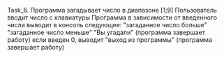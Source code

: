 Task_6. Программа загадывает число в диапазоне [1;9]
        Пользователь вводит число с клавиатуры
        Программа в зависимости от введенного числа выводит в консоль следующее:
        "загаданное число больше"
        "загаданное число меньше"
        "Вы угадали" (программа завершает работу)
        если введен 0, выводит "выход из программы" (программа завершает работу) 